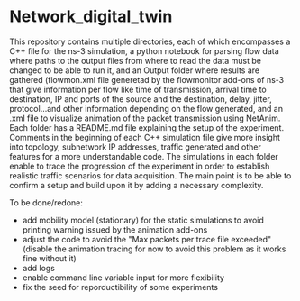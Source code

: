 # Network_digital_twin

This repository contains multiple directories, each of which encompasses a C++ file for the ns-3 simulation, a python notebook for parsing flow data where paths to the output files from where to read the data must be changed to be able to run it, and an Output folder where results are gathered (flowmon.xml file generetad by the flowmonitor add-ons of ns-3 that give information per flow like time of transmission, arrival time to destination, IP and ports of the source and the destination, delay, jitter, protocol...and other information depending on the flow generated, and an .xml file to visualize animation of the packet transmission using NetAnim.
Each folder has a README.md file explaining the setup of the experiment. Comments in the beginning of each C++ simulation file give more insight into topology, subnetwork IP addresses, traffic generated and other features for a more understandable code.
The simulations in each folder enable to trace the progression of the experiment in order to establish realistic traffic scenarios for data acquisition. The main point is to be able to confirm a setup and build upon it by adding a necessary complexity.


To be done/redone:
- add mobility model (stationary) for the static simulations to avoid printing warning issued by the animation add-ons
- adjust the code to avoid the "Max packets per trace file exceeded" (disable the animation tracing for now to avoid this problem as it works fine without it)
- add logs
- enable command line variable input for more flexibility
- fix the seed for reporductibility of some experiments
